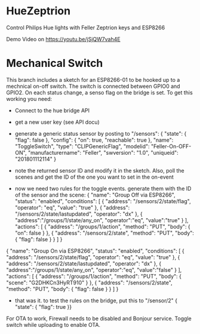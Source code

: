 # HueZeptrion
Control Philips Hue lights with Feller Zeptrion keys and ESP8266

Demo Video on https://youtu.be/jSjQW7vah4E

# Mechanical Switch
This branch includes a sketch for an ESP8266-01 to be hooked up to a mechnical on-off switch. The switch is connected between GPIO0 and GPIO2. On each status change, a senso flag on the bridge is set. To get this working you need:

- Connect to the hue bridge API
- get a new user key (see API docu)
- generate a generic status sensor by posting to "/sensors":
{
	"state": {
		"flag": false
	},
	"config": {
		"on": true,
		"reachable": true
	},
	"name": "ToggleSwitch",
	"type": "CLIPGenericFlag",
	"modelid": "Feller-On-OFF-ON",
	"manufacturername": "Feller",
	"swversion": "1.0",
	"uniqueid": "201801112114"
}

- note the returned sensor ID and modify it in the sketch. Also, poll the scenes and get the ID of the one you want to set in the on-event
- now we need two rules for the toggle events. generate them with the ID of the sensor and the scene:
{
    "name": "Group Off via ESP8266",
    "status": "enabled",
    "conditions": [
        {
            "address": "/sensors/2/state/flag",
            "operator": "eq",
            "value": "true"
        },
        {
            "address": "/sensors/2/state/lastupdated",
            "operator": "dx"
        },
        {
            "address":"/groups/1/state/any_on",
	"operator":"eq",
	"value":"true"
        }
    ],
    "actions": [
        {
            "address": "/groups/1/action",
            "method": "PUT",
            "body": {
                "on": false
            }
        },
        {
            "address": "/sensors/2/state",
            "method": "PUT",
            "body": {
                "flag": false
            }
        }
    ]
}

{
    "name": "Group On via ESP8266",
    "status": "enabled",
    "conditions": [
        {
            "address": "/sensors/2/state/flag",
            "operator": "eq",
            "value": "true"
        },
        {
            "address": "/sensors/2/state/lastupdated",
            "operator": "dx"
        },
        {
            "address":"/groups/1/state/any_on",
	"operator":"eq",
	"value":"false"
        }
    ],
    "actions": [
        {
            "address": "/groups/1/action",
            "method": "PUT",
            "body": {
	"scene": "G2DHKCn3HyRT910"
	}
        },
        {
            "address": "/sensors/2/state",
            "method": "PUT",
            "body": {
                "flag": false
            }
        }
    ]
}

- that was it. to test the rules on the bridge, put this to "/sensor/2"
{
	"state": {
		"flag": true
}}


For OTA to work, Firewall needs to be disabled and Bonjour service. Toggle switch while uploading to enable OTA.
